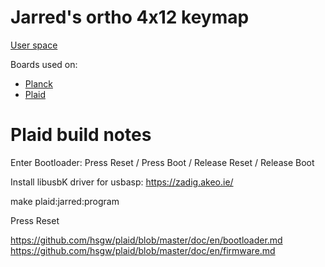 # Jarred's ortho 4x12 keymap

[User space](../../../../users/jarred/readme.md)

Boards used on:
- [Planck](../../../../keyboards/planck/readme.md)
- [Plaid](../../../../keyboards/plaid/readme.md)

# Plaid build notes

Enter Bootloader:
Press Reset / Press Boot / Release Reset / Release Boot

Install libusbK driver for usbasp:
https://zadig.akeo.ie/

make plaid:jarred:program

Press Reset

https://github.com/hsgw/plaid/blob/master/doc/en/bootloader.md
https://github.com/hsgw/plaid/blob/master/doc/en/firmware.md
